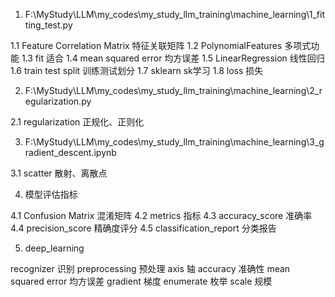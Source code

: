 1. F:\MyStudy\LLM\my_codes\my_study_llm_training\machine_learning\1_fitting_test.py

1.1 Feature Correlation Matrix 特征关联矩阵 
1.2 PolynomialFeatures 多项式功能 
1.3 fit 适合
1.4 mean squared error 均方误差
1.5 LinearRegression 线性回归
1.6 train test split 训练测试划分
1.7 sklearn sk学习
1.8 loss 损失

2. F:\MyStudy\LLM\my_codes\my_study_llm_training\machine_learning\2_regularization.py

2.1 regularization 正规化、正则化


3. F:\MyStudy\LLM\my_codes\my_study_llm_training\machine_learning\3_gradient_descent.ipynb

3.1 scatter 散射、离散点

4. 模型评估指标

4.1 Confusion Matrix 混淆矩阵
4.2 metrics 指标
4.3 accuracy_score  准确率
4.4 precision_score 精确度评分
4.5 classification_report 分类报告

5. deep_learning

recognizer 识别
preprocessing 预处理
axis 轴
accuracy 准确性 
mean squared error 均方误差
gradient 梯度
enumerate 枚举
scale 规模

